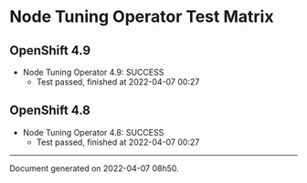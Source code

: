 
Node Tuning Operator Test Matrix
================================

OpenShift 4.9
-------------



* Node Tuning Operator 4.9: SUCCESS
  - Test passed, finished at 2022-04-07 00:27






OpenShift 4.8
-------------



* Node Tuning Operator 4.8: SUCCESS
  - Test passed, finished at 2022-04-07 00:27






---
Document generated on 2022-04-07 08h50.
